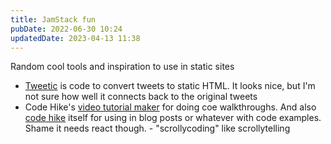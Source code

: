 ```yaml
---
title: JamStack fun
pubDate: 2022-06-30 10:24
updatedDate: 2023-04-13 11:38
---
```


Random cool tools and inspiration to use in static sites

- [Tweetic](https://github.com/zernonia/tweetic) is code to convert tweets to static HTML. It looks nice, but I'm not sure how well it connects back to the original tweets
- Code Hike's [video tutorial maker](https://github.com/code-hike/video-tutorial-maker) for doing coe walkthroughs. And also [code hike](https://codehike.org/) itself for using in blog posts or whatever with code examples. Shame it needs react though. - "scrollycoding" like scrollytelling
